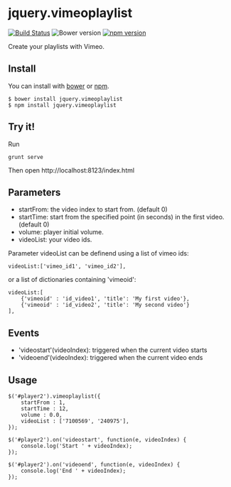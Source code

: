 # jquery.vimeoplaylist 

[![Build Status](https://travis-ci.org/nephila/jquery-vimeoplaylist.png?branch=master)](https://travis-ci.org/nephila/jquery-vimeoplaylist)
![Bower version](https://img.shields.io/bower/v/jquery.vimeoplaylist.svg)
[![npm version](https://img.shields.io/npm/v/jquery.vimeoplaylist.svg)](https://www.npmjs.com/package/jquery.vimeoplaylist)

Create your playlists with Vimeo.

## Install
You can install with [bower](http://bower.io/) or [npm](https://www.npmjs.com/).

    $ bower install jquery.vimeoplaylist
    $ npm install jquery.vimeoplaylist

## Try it!
Run

    grunt serve

Then open http://localhost:8123/index.html

## Parameters
- startFrom: the video index to start from. (default 0)
- startTime: start from the specified point (in seconds) in the first video. (default 0)
- volume: player initial volume.
- videoList: your video ids.

Parameter videoList can be definend using a list of vimeo ids:

    videoList:['vimeo_id1', 'vimeo_id2'],

or a list of dictionaries containing 'vimeoid':

    videoList:[
        {'vimeoid' : 'id_video1', 'title': 'My first video'},
        {'vimeoid' : 'id_video2', 'title': 'My second video'}
    ],

## Events
- 'videostart'(videoIndex): triggered when the current video starts
- 'videoend'(videoIndex): triggered when the current video ends

## Usage

    $('#player2').vimeoplaylist({
        startFrom : 1,
        startTime : 12,
        volume : 0.0,
        videoList : ['7100569', '240975'],
    });

    $('#player2').on('videostart', function(e, videoIndex) {
        console.log('Start ' + videoIndex);
    });

    $('#player2').on('videoend', function(e, videoIndex) {
        console.log('End ' + videoIndex);
    });
